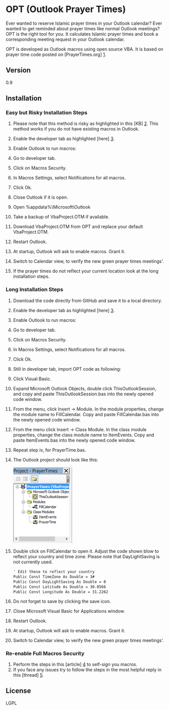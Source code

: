 OPT (Outlook Prayer Times)
==========================

Ever wanted to reserve Islamic prayer times in your Outlook calendar? Ever wanted
to get reminded about prayer times like normal Outlook meetings? OPT is the right
tool for you. It calculates Islamic prayer times and book a corresponding meeting
request in your Outlook calendar.

OPT is developed as Outlook macros using open source VBA. It is based on prayer
time code posted on [PrayerTimes.org] [1].

Version
-------

0.9

Installation
------------

### Easy but Risky Installation Steps

1. Please note that this method is risky as highlighted in this [KB] [2]. This
   method works if you do not have existing macros in Outlook.
2. Enable the developer tab as highlighted [here] [3].
3. Enable Outlook to run macros:

 1. Go to developer tab.
 2. Click on Macros Security.
 3. In Macros Settings, select Notifications for all macros.
 4. Click Ok.

4. Close Outlook if it is open.
5. Open %appdata%\Microsoft\Outlook
6. Take a backup of VbaProject.OTM if available.
7. Download VbaProject.OTM from OPT and replace your default VbaProject.OTM.
8. Restart Outlook.
9. At startup, Outlook will ask to enable macros. Grant it.
10. Switch to Calendar view, to verify the new green prayer times meetings'.
11. If the prayer times do not reflect your current location look at the long
    installation steps.

### Long Installation Steps

1. Download the code directly from GitHub and save it to a local directory.
2. Enable the developer tab as highlighted [here] [3].
3. Enable Outlook to run macros:

 1. Go to developer tab.
 2. Click on Macros Security.
 3. In Macros Settings, select Notifications for all macros.
 4. Click Ok.

4. Still in developer tab, import OPT code as following:

 1. Click Visual Basic.
 2. Expand Microsoft Outlook Objects, double click ThisOutlookSession, and
    copy and paste ThisOutlookSession.bas into the newly opened code window.
 3. From the menu, click Insert -> Module. In the module properties, change
    the module name to FillCalendar. Copy and paste FillCalendar.bas into the
    newly opened code window.
 4. From the menu click Insert -> Class Module. In the class module properties,
    change the class module name to ItemEvents. Copy and paste ItemEvents.bas
    into the newly opened code window.
 5. Repeat step iv, for PrayerTime.bas.
 6. The Outlook project should look like this:
    
    ![Outlook project screenshot](https://raw.githubusercontent.com/mcherri/opt/master/outlook-project-shot.png)
 7. Double click on FillCalendar to open it. Adjust the code shown blow to reflect
    your country and time zone. Please note that DayLightSaving is not currently
    used.

    ```vba
    ' Edit these to reflect your country
    Public Const TimeZone As Double = 3#
    Public Const DayLightSaving As Double = 0
    Public Const Latitude As Double = 30.0566
    Public Const Longitude As Double = 31.2262
    ```
 8. Do not forget to save by clicking the save icon.
 9. Close Microsoft Visual Basic for Applications window.
 10. Restart Outlook.
 11. At startup, Outlook will ask to enable macros. Grant it.
 12. Switch to Calendar view, to verify the new green prayer times meetings'.

### Re-enable Full Macros Security

1. Perform the steps in this [article] [4] to self-sign you macros.
2. If you face any issues try to follow the steps in the most helpful reply
   in this [thread] [5].

License
-------

LGPL

[1]:http://praytimes.org/wiki/Code
[2]:http://support.microsoft.com/KB/229911
[3]:http://msdn.microsoft.com/en-us/library/bb608625.aspx
[4]:http://www.howto-outlook.com/howto/selfcert.htm
[5]:http://answers.microsoft.com/en-us/office/forum/office_2010-customize/how-can-i-digitally-sign-a-vba-project/312a40f4-76a0-4b15-93f8-ea241f25ef61?page=1
